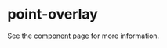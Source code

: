 point-overlay
================

See the [component page](http://brendankenny.github.io/point-overlay) for more
information.
